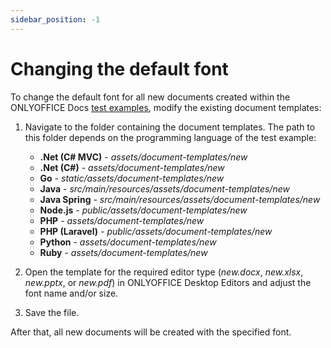 ```yaml
---
sidebar_position: -1
---
```


# Changing the default font

To change the default font for all new documents created within the ONLYOFFICE Docs [test examples](language-specific-examples.md), modify the existing document templates:

1. Navigate to the folder containing the document templates. The path to this folder depends on the programming language of the test example:

   - **.Net (C# MVC)** - *assets/document-templates/new*
   - **.Net (C#)** - *assets/document-templates/new*
   - **Go** - *static/assets/document-templates/new*
   - **Java** - *src/main/resources/assets/document-templates/new*
   - **Java Spring** - *src/main/resources/assets/document-templates/new*
   - **Node.js** - *public/assets/document-templates/new*
   - **PHP** - *assets/document-templates/new*
   - **PHP (Laravel)** - *public/assets/document-templates/new*
   - **Python** - *assets/document-templates/new*
   - **Ruby** - *assets/document-templates/new*

2. Open the template for the required editor type (*new.docx*, *new.xlsx*, *new.pptx*, or *new.pdf*) in ONLYOFFICE Desktop Editors and adjust the font name and/or size.

3. Save the file.

After that, all new documents will be created with the specified font.
